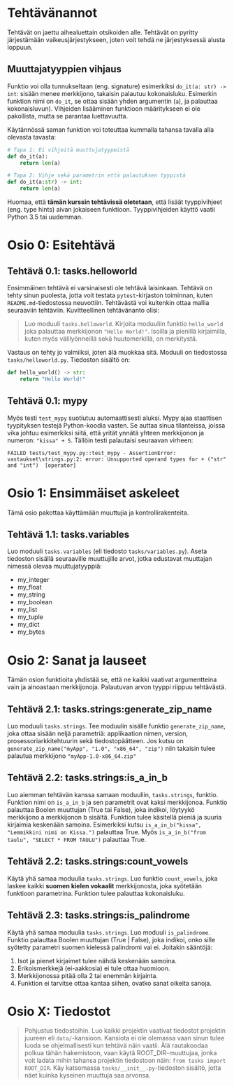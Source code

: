 # Tehtävänannot

Tehtävät on jaettu aihealuettain otsikoiden alle. Tehtävät on pyritty järjestämään vaikeusjärjestykseen, joten voit tehdä ne järjestyksessä alusta loppuun.



## Muuttajatyyppien vihjaus

Funktio voi olla tunnukseltaan (eng. signature) esimerkiksi `do_it(a: str) -> int`: sisään menee merkkijono, takaisin palautuu kokonaisluku. Esimerkin funktion nimi on `do_it`, se ottaa sisään yhden argumentin (`a`), ja palauttaa kokonaisluvun). Vihjeiden lisääminen funktioon määritykseen ei ole pakollista, mutta se parantaa luettavuutta.

Käytännössä saman funktion voi toteuttaa kummalla tahansa tavalla alla olevasta tavasta:

```python
# Tapa 1: Ei vihjeitä muuttujatyypeistä
def do_it(a):
    return len(a)

# Tapa 2: Vihje sekä parametrin että palautuksen tyypistä
def do_it(a:str) -> int:
    return len(a)
```

Huomaa, että **tämän kurssin tehtävissä oletetaan**, että lisäät tyyppivihjeet (eng. type hints) aivan jokaiseen funktioon. Tyyppivihjeiden käyttö vaatii Python 3.5 tai uudemman.



# Osio 0: Esitehtävä

## Tehtävä 0.1: tasks.helloworld

Ensimmäinen tehtävä ei varsinaisesti ole tehtävä laisinkaan. Tehtävä on tehty sinun puolesta, jotta voit testata `pytest`-kirjaston toiminnan, kuten `README.md`-tiedostossa neuvottiin. Tehtävästä voi kuitenkin ottaa mallia seuraaviin tehtäviin. Kuvitteellinen tehtävänanto olisi:

> Luo moduuli `tasks.helloworld`. Kirjoita moduuliin funktio `hello_world` joka palauttaa merkkijonon `"Hello World!"`. Isoilla ja pienillä kirjaimilla, kuten myös välilyönneillä sekä huutomerkillä, on merkitystä.

Vastaus on tehty jo valmiiksi, joten älä muokkaa sitä. Moduuli on tiedostossa `tasks/helloworld.py`. Tiedoston sisältö on:
```python
def hello_world() -> str:
    return "Hello World!"
```

## Tehtävä 0.1: mypy

Myös testi `test_mypy` suotiutuu automaattisesti aluksi. Mypy ajaa staattisen tyypityksen testejä Python-koodia vasten. Se auttaa sinua tilanteissa, joissa vika johtuu esimerkiksi siitä, että yrität ynnätä yhteen merkkijonon ja numeron: `"kissa" + 5`. Tällöin testi palautaisi seuraavan virheen:

```log
FAILED tests/test_mypy.py::test_mypy - AssertionError: vastaukset\strings.py:2: error: Unsupported operand types for + ("str" and "int")  [operator]
```



# Osio 1: Ensimmäiset askeleet

Tämä osio pakottaa käyttämään muuttujia ja kontrollirakenteita.

## Tehtävä 1.1: tasks.variables

Luo moduuli `tasks.variables` (eli tiedosto `tasks/variables.py`). Aseta tiedoston sisällä seuraaville muuttujille arvot, jotka edustavat muuttajan nimessä olevaa muuttujatyyppiä:

* my_integer
* my_float
* my_string
* my_boolean
* my_list
* my_tuple
* my_dict
* my_bytes



# Osio 2: Sanat ja lauseet

Tämän osion funktioita yhdistää se, että ne kaikki vaativat argumentteina vain ja ainoastaan merkkijonoja. Palautuvan arvon tyyppi riippuu tehtävästä.


## Tehtävä 2.1: tasks.strings:generate_zip_name

Luo moduuli `tasks.strings`. Tee moduulin sisälle funktio `generate_zip_name`, joka ottaa sisään neljä parametriä: applikaation nimen, version, prosessoriarkkitehtuurin sekä tiedostopäätteen. Jos kutsu on `generate_zip_name("myApp", "1.0", "x86_64", "zip")` niin takaisin tulee palautua merkkijono `"myApp-1.0-x86_64.zip"`

## Tehtävä 2.2: tasks.strings:is_a_in_b

Luo aiemman tehtävän kanssa samaan moduuliin, `tasks.strings`, funktio. Funktion nimi on `is_a_in_b` ja sen parametrit ovat kaksi merkkijonoa. Funktio palauttaa Boolen muuttujan (True tai False), joka indikoi, löytyykö merkkijono a merkkijonon b sisältä. Funktion tulee käsitellä pieniä ja suuria kirjaimia keskenään samoina. Esimerkiksi kutsu `is_a_in_b("kissa", "Lemmikkini nimi on Kissa.")` palauttaa True. Myös `is_a_in_b("from taulu", "SELECT * FROM TAULU")` palauttaa True.

## Tehtävä 2.2: tasks.strings:count_vowels

Käytä yhä samaa moduulia `tasks.strings`. Luo funktio `count_vowels`, joka laskee kaikki **suomen kielen vokaalit** merkkijonosta, joka syötetään funktioon parametrina. Funktion tulee palauttaa kokonaisluku.

## Tehtävä 2.3: tasks.strings:is_palindrome

Käytä yhä samaa moduulia `tasks.strings`. Luo moduuli `is_palindrome`. Funktio palauttaa Boolen muuttujan (True | False), joka indikoi, onko sille syötetty parametri suomen kielessä palindromi vai ei. Joitakin sääntöjä:

1. Isot ja pienet kirjaimet tulee nähdä keskenään samoina.
2. Erikoismerkkejä (ei-aakkosia) ei tule ottaa huomioon.
3. Merkkijonossa pitää olla 2 tai enemmän kirjainta.
4. Funktion ei tarvitse ottaa kantaa siihen, ovatko sanat oikeita sanoja.





# Osio X: Tiedostot

> Pohjustus tiedostoihin. Luo kaikki projektin vaativat tiedostot projektin juureen eli `data/`-kansioon. Kansiota ei ole olemassa vaan sinun tulee luoda se ohjelmallisesti kun tehtävä näin vaatii. Älä rautakoodaa polkua tähän hakemistoon, vaan käytä ROOT_DIR-muuttujaa, jonka voit ladata mihin tahansa projektin tiedostoon näin: `from tasks import ROOT_DIR`. Käy katsomassa `tasks/__init__.py`-tiedoston sisältö, jotta näet kuinka kyseinen muuttuja saa arvonsa.
